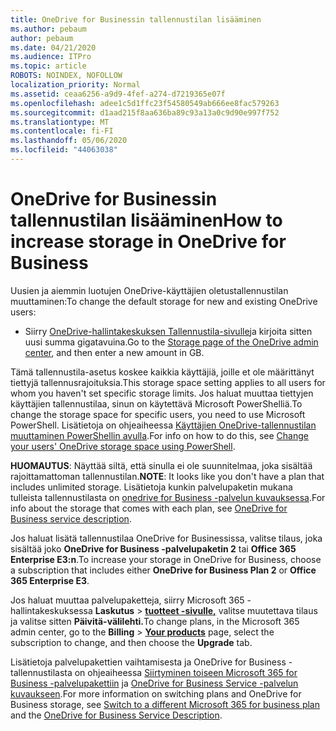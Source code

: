```yaml
---
title: OneDrive for Businessin tallennustilan lisääminen
ms.author: pebaum
author: pebaum
ms.date: 04/21/2020
ms.audience: ITPro
ms.topic: article
ROBOTS: NOINDEX, NOFOLLOW
localization_priority: Normal
ms.assetid: ceaa6256-a9d9-4fef-a274-d7219365e07f
ms.openlocfilehash: adee1c5d1ffc23f54580549ab666ee8fac579263
ms.sourcegitcommit: d1aad215f8aa636ba89c93a13a0c9d90e997f752
ms.translationtype: MT
ms.contentlocale: fi-FI
ms.lasthandoff: 05/06/2020
ms.locfileid: "44063038"
---
```

# <a name="how-to-increase-storage-in-onedrive-for-business"></a><span data-ttu-id="a080e-102">OneDrive for Businessin tallennustilan lisääminen</span><span class="sxs-lookup"><span data-stu-id="a080e-102">How to increase storage in OneDrive for Business</span></span>

<span data-ttu-id="a080e-103">Uusien ja aiemmin luotujen OneDrive-käyttäjien oletustallennustilan muuttaminen:</span><span class="sxs-lookup"><span data-stu-id="a080e-103">To change the default storage for new and existing OneDrive users:</span></span>
  
- <span data-ttu-id="a080e-104">Siirry [OneDrive-hallintakeskuksen Tallennustila-sivulle](https://admin.onedrive.com/?v=StorageSettings)ja kirjoita sitten uusi summa gigatavuina.</span><span class="sxs-lookup"><span data-stu-id="a080e-104">Go to the [Storage page of the OneDrive admin center](https://admin.onedrive.com/?v=StorageSettings), and then enter a new amount in GB.</span></span>

<span data-ttu-id="a080e-105">Tämä tallennustila-asetus koskee kaikkia käyttäjiä, joille et ole määrittänyt tiettyjä tallennusrajoituksia.</span><span class="sxs-lookup"><span data-stu-id="a080e-105">This storage space setting applies to all users for whom you haven't set specific storage limits.</span></span> <span data-ttu-id="a080e-106">Jos haluat muuttaa tiettyjen käyttäjien tallennustilaa, sinun on käytettävä Microsoft PowerShelliä.</span><span class="sxs-lookup"><span data-stu-id="a080e-106">To change the storage space for specific users, you need to use Microsoft PowerShell.</span></span> <span data-ttu-id="a080e-107">Lisätietoja on ohjeaiheessa [Käyttäjien OneDrive-tallennustilan muuttaminen PowerShellin avulla](https://go.microsoft.com/fwlink/?linkid=866402).</span><span class="sxs-lookup"><span data-stu-id="a080e-107">For info on how to do this, see [Change your users' OneDrive storage space using PowerShell](https://go.microsoft.com/fwlink/?linkid=866402).</span></span>

<span data-ttu-id="a080e-108">**HUOMAUTUS**: Näyttää siltä, että sinulla ei ole suunnitelmaa, joka sisältää rajoittamattoman tallennustilan.</span><span class="sxs-lookup"><span data-stu-id="a080e-108">**NOTE**: It looks like you don't have a plan that includes unlimited storage.</span></span> <span data-ttu-id="a080e-109">Lisätietoja kunkin palvelupaketin mukana tulleista tallennustilasta on [onedrive for Business -palvelun kuvauksessa](https://go.microsoft.com/fwlink/p/?LinkID=826071).</span><span class="sxs-lookup"><span data-stu-id="a080e-109">For info about the storage that comes with each plan, see [OneDrive for Business service description](https://go.microsoft.com/fwlink/p/?LinkID=826071).</span></span>
  
<span data-ttu-id="a080e-110">Jos haluat lisätä tallennustilaa OneDrive for Businessissa, valitse tilaus, joka sisältää joko **OneDrive for Business -palvelupaketin 2** tai **Office 365 Enterprise E3:n**.</span><span class="sxs-lookup"><span data-stu-id="a080e-110">To increase your storage in OneDrive for Business, choose a subscription that includes either **OneDrive for Business Plan 2** or **Office 365 Enterprise E3**.</span></span> 
  
<span data-ttu-id="a080e-111">Jos haluat muuttaa palvelupaketteja, siirry Microsoft 365 -hallintakeskuksessa **Laskutus** \> **[tuotteet -sivulle,](https://go.microsoft.com/fwlink/p/?linkid=842054)** valitse muutettava tilaus ja valitse sitten **Päivitä-välilehti.**</span><span class="sxs-lookup"><span data-stu-id="a080e-111">To change plans, in the Microsoft 365 admin center, go to the **Billing** \> **[Your products](https://go.microsoft.com/fwlink/p/?linkid=842054)** page, select the subscription to change, and then choose the **Upgrade** tab.</span></span>
  
<span data-ttu-id="a080e-112">Lisätietoja palvelupakettien vaihtamisesta ja OneDrive for Business -tallennustilasta on ohjeaiheessa [Siirtyminen toiseen Microsoft 365 for Business -palvelupakettiin](https://go.microsoft.com/fwlink/?LinkId=2031117) ja [OneDrive for Business Service -palvelun kuvaukseen](https://go.microsoft.com/fwlink/p/?LinkId-2031122).</span><span class="sxs-lookup"><span data-stu-id="a080e-112">For more information on switching plans and OneDrive for Business storage, see [Switch to a different Microsoft 365 for business plan](https://go.microsoft.com/fwlink/?LinkId=2031117) and the [OneDrive for Business Service Description](https://go.microsoft.com/fwlink/p/?LinkId-2031122).</span></span>